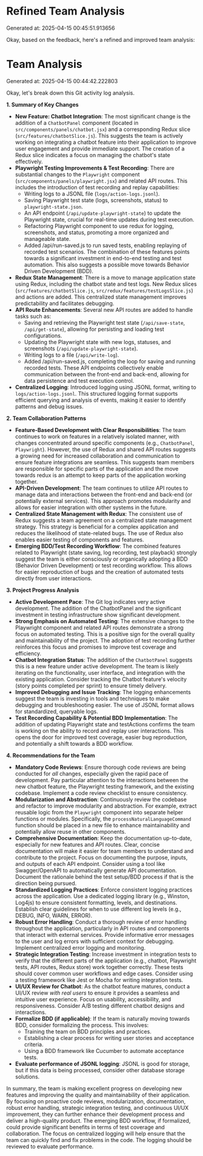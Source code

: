 # Refined Team Analysis
Generated at: 2025-04-15 00:45:51.913656

Okay, based on the feedback, here's a refined and improved team analysis:

# Team Analysis
Generated at: 2025-04-15 00:44:42.222803

Okay, let's break down this Git activity log analysis.

**1. Summary of Key Changes**

*   **New Feature: Chatbot Integration**: The most significant change is the addition of a `ChatbotPanel` component (located in `src/components/panels/chatbot.jsx`) and a corresponding Redux slice (`src/features/chatbotSlice.js`). This suggests the team is actively working on integrating a chatbot feature into their application to improve user engagement and provide immediate support. The creation of a Redux slice indicates a focus on managing the chatbot's state effectively.
*   **Playwright Testing Improvements & Test Recording**: There are substantial changes to the `Playwright` component (`src/components/panels/playwright.jsx`) and related API routes. This includes the introduction of test recording and replay capabilities:
    *   Writing logs to a JSONL file (`logs/action-logs.jsonl`).
    *   Saving Playwright test state (logs, screenshots, status) to `playwright-state.json`.
    *   An API endpoint (`/api/update-playwright-state`) to update the Playwright state, crucial for real-time updates during test execution.
    *   Refactoring Playwright component to use redux for logging, screenshots, and status, promoting a more organized and manageable state.
    *   Added /api/run-saved.js to run saved tests, enabling replaying of recorded test scenarios.  The combination of these features points towards a significant investment in end-to-end testing and test automation. This also suggests a possible move towards Behavior Driven Development (BDD).
*   **Redux State Management**: There is a move to manage application state using Redux, including the chatbot state and test logs. New Redux slices (`src/features/chatbotSlice.js`, `src/redux/features/testLogsSlice.js`) and actions are added. This centralized state management improves predictability and facilitates debugging.
*   **API Route Enhancements**: Several new API routes are added to handle tasks such as:
    *   Saving and retrieving the Playwright test state (`/api/save-state`, `/api/get-state`), allowing for persisting and loading test configurations.
    *   Updating the Playwright state with new logs, statuses, and screenshots (`/api/update-playwright-state`).
    *   Writing logs to a file (`/api/write-log`).
    *   Added /api/run-saved.js, completing the loop for saving and running recorded tests. These API endpoints collectively enable communication between the front-end and back-end, allowing for data persistence and test execution control.
*   **Centralized Logging**: Introduced logging using JSONL format, writing to `logs/action-logs.jsonl`. This structured logging format supports efficient querying and analysis of events, making it easier to identify patterns and debug issues.

**2. Team Collaboration Patterns**

*   **Feature-Based Development with Clear Responsibilities**: The team continues to work on features in a relatively isolated manner, with changes concentrated around specific components (e.g., `ChatbotPanel`, `Playwright`). However, the use of Redux and shared API routes suggests a growing need for increased collaboration and communication to ensure feature integrations are seamless. This suggests team members are responsible for specific parts of the application and the move towards redux is an attempt to keep parts of the application working together.
*   **API-Driven Development**: The team continues to utilize API routes to manage data and interactions between the front-end and back-end (or potentially external services). This approach promotes modularity and allows for easier integration with other systems in the future.
*   **Centralized State Management with Redux**: The consistent use of Redux suggests a team agreement on a centralized state management strategy. This strategy is beneficial for a complex application and reduces the likelihood of state-related bugs. The use of Redux also enables easier testing of components and features.
* **Emerging BDD/Test Recording Workflow**:  The combined features related to Playwright (state saving, log recording, test playback) strongly suggest the team is either consciously or organically adopting a BDD (Behavior Driven Development) or test recording workflow. This allows for easier reproduction of bugs and the creation of automated tests directly from user interactions.

**3. Project Progress Analysis**

*   **Active Development Pace**: The Git log indicates very active development. The addition of the ChatbotPanel and the significant investment in testing infrastructure show significant development.
*   **Strong Emphasis on Automated Testing**: The extensive changes to the Playwright component and related API routes demonstrate a strong focus on automated testing. This is a positive sign for the overall quality and maintainability of the project. The adoption of test recording further reinforces this focus and promises to improve test coverage and efficiency.
*   **Chatbot Integration Status**: The addition of the `ChatbotPanel` suggests this is a new feature under active development. The team is likely iterating on the functionality, user interface, and integration with the existing application.  Consider tracking the Chatbot feature's velocity (story points completed per sprint) to ensure timely delivery.
*   **Improved Debugging and Issue Tracking**: The logging enhancements suggest the team is investing in tools and techniques to make debugging and troubleshooting easier. The use of JSONL format allows for standardized, queryable logs.
*   **Test Recording Capability & Potential BDD Implementation**: The addition of updating Playwright state and testActions confirms the team is working on the ability to record and replay user interactions. This opens the door for improved test coverage, easier bug reproduction, and potentially a shift towards a BDD workflow.

**4. Recommendations for the Team**

*   **Mandatory Code Reviews**: Ensure thorough code reviews are being conducted for *all* changes, especially given the rapid pace of development. Pay particular attention to the interactions between the new chatbot feature, the Playwright testing framework, and the existing codebase. Implement a code review checklist to ensure consistency.
*   **Modularization and Abstraction**: Continuously review the codebase and refactor to improve modularity and abstraction. For example, extract reusable logic from the `Playwright` component into separate helper functions or modules. Specifically, the `processNaturalLanguageCommand` function should be placed in a new file to enhance maintainability and potentially allow reuse in other components.
*   **Comprehensive Documentation**: Keep the documentation up-to-date, especially for new features and API routes. Clear, concise documentation will make it easier for team members to understand and contribute to the project. Focus on documenting the purpose, inputs, and outputs of each API endpoint. Consider using a tool like Swagger/OpenAPI to automatically generate API documentation. Document the rationale behind the test setup/BDD process if that is the direction being pursued.
*   **Standardized Logging Practices**: Enforce consistent logging practices across the application. Use a dedicated logging library (e.g., Winston, Log4js) to ensure consistent formatting, levels, and destinations. Establish clear guidelines for when to use different log levels (e.g., DEBUG, INFO, WARN, ERROR).
*   **Robust Error Handling**: Conduct a thorough review of error handling throughout the application, particularly in API routes and components that interact with external services. Provide informative error messages to the user and log errors with sufficient context for debugging. Implement centralized error logging and monitoring.
*   **Strategic Integration Testing**: Increase investment in integration tests to verify that the different parts of the application (e.g., chatbot, Playwright tests, API routes, Redux store) work together correctly. These tests should cover common user workflows and edge cases. Consider using a testing framework like Jest or Mocha for writing integration tests.
*   **UI/UX Review for Chatbot**: As the chatbot feature matures, conduct a UI/UX review *with real users* to ensure it provides a seamless and intuitive user experience. Focus on usability, accessibility, and responsiveness. Consider A/B testing different chatbot designs and interactions.
*   **Formalize BDD (if applicable)**: If the team is naturally moving towards BDD, consider formalizing the process. This involves:
    *   Training the team on BDD principles and practices.
    *   Establishing a clear process for writing user stories and acceptance criteria.
    *   Using a BDD framework like Cucumber to automate acceptance tests.
*  **Evaluate performance of JSONL logging**: JSONL is good for storage, but if this data is being processed, consider other database storage solutions.

In summary, the team is making excellent progress on developing new features and improving the quality and maintainability of their application. By focusing on proactive code reviews, modularization, documentation, robust error handling, strategic integration testing, and continuous UI/UX improvement, they can further enhance their development process and deliver a high-quality product. The emerging BDD workflow, if formalized, could provide significant benefits in terms of test coverage and collaboration. The focus on centralized logging will help ensure that the team can quickly find and fix problems in the code. The logging should be reviewed to evaluate performance.
